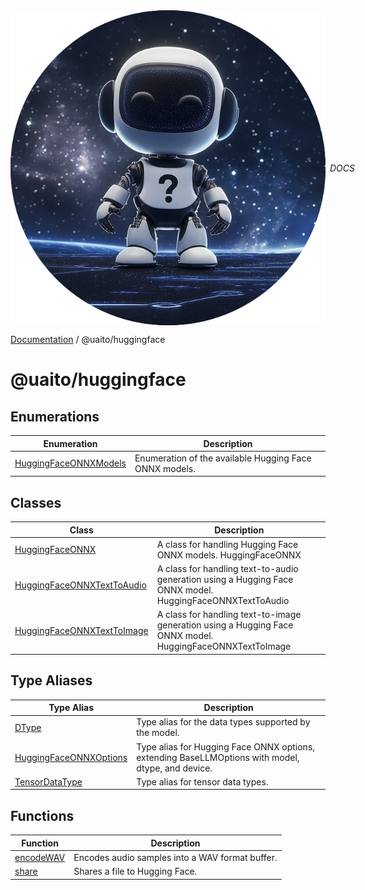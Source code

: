 <div style="display:flex; align-items:center;">
  <img alt="My logo" src="../UAITO.png" style="margin-right: .5em;" />
  <em>DOCS</em>
</div>

[Documentation](README.md) / @uaito/huggingface

# @uaito/huggingface

## Enumerations

| Enumeration | Description |
| ------ | ------ |
| [HuggingFaceONNXModels](@uaito.huggingface.Enumeration.HuggingFaceONNXModels.md) | Enumeration of the available Hugging Face ONNX models. |

## Classes

| Class | Description |
| ------ | ------ |
| [HuggingFaceONNX](@uaito.huggingface.Class.HuggingFaceONNX.md) | A class for handling Hugging Face ONNX models. HuggingFaceONNX |
| [HuggingFaceONNXTextToAudio](@uaito.huggingface.Class.HuggingFaceONNXTextToAudio.md) | A class for handling text-to-audio generation using a Hugging Face ONNX model. HuggingFaceONNXTextToAudio |
| [HuggingFaceONNXTextToImage](@uaito.huggingface.Class.HuggingFaceONNXTextToImage.md) | A class for handling text-to-image generation using a Hugging Face ONNX model. HuggingFaceONNXTextToImage |

## Type Aliases

| Type Alias | Description |
| ------ | ------ |
| [DType](@uaito.huggingface.TypeAlias.DType.md) | Type alias for the data types supported by the model. |
| [HuggingFaceONNXOptions](@uaito.huggingface.TypeAlias.HuggingFaceONNXOptions.md) | Type alias for Hugging Face ONNX options, extending BaseLLMOptions with model, dtype, and device. |
| [TensorDataType](@uaito.huggingface.TypeAlias.TensorDataType.md) | Type alias for tensor data types. |

## Functions

| Function | Description |
| ------ | ------ |
| [encodeWAV](@uaito.huggingface.Function.encodeWAV.md) | Encodes audio samples into a WAV format buffer. |
| [share](@uaito.huggingface.Function.share.md) | Shares a file to Hugging Face. |
